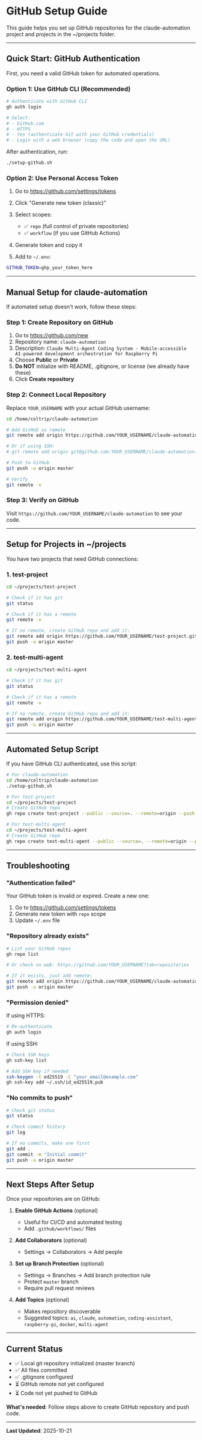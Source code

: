 # GitHub Setup Guide

This guide helps you set up GitHub repositories for the claude-automation project and projects in the ~/projects folder.

---

## Quick Start: GitHub Authentication

First, you need a valid GitHub token for automated operations.

### Option 1: Use GitHub CLI (Recommended)

```bash
# Authenticate with GitHub CLI
gh auth login

# Select:
# - GitHub.com
# - HTTPS
# - Yes (authenticate Git with your GitHub credentials)
# - Login with a web browser (copy the code and open the URL)
```

After authentication, run:
```bash
./setup-github.sh
```

### Option 2: Use Personal Access Token

1. Go to https://github.com/settings/tokens
2. Click "Generate new token (classic)"
3. Select scopes:
   - ✅ `repo` (full control of private repositories)
   - ✅ `workflow` (if you use GitHub Actions)
4. Generate token and copy it

5. Add to `~/.env`:
```bash
GITHUB_TOKEN=ghp_your_token_here
```

---

## Manual Setup for claude-automation

If automated setup doesn't work, follow these steps:

### Step 1: Create Repository on GitHub

1. Go to https://github.com/new
2. Repository name: `claude-automation`
3. Description: `Claude Multi-Agent Coding System - Mobile-accessible AI-powered development orchestration for Raspberry Pi`
4. Choose **Public** or **Private**
5. **Do NOT** initialize with README, .gitignore, or license (we already have these)
6. Click **Create repository**

### Step 2: Connect Local Repository

Replace `YOUR_USERNAME` with your actual GitHub username:

```bash
cd /home/coltrip/claude-automation

# Add GitHub as remote
git remote add origin https://github.com/YOUR_USERNAME/claude-automation.git

# Or if using SSH:
# git remote add origin git@github.com:YOUR_USERNAME/claude-automation.git

# Push to GitHub
git push -u origin master

# Verify
git remote -v
```

### Step 3: Verify on GitHub

Visit `https://github.com/YOUR_USERNAME/claude-automation` to see your code.

---

## Setup for Projects in ~/projects

You have two projects that need GitHub connections:

### 1. test-project

```bash
cd ~/projects/test-project

# Check if it has git
git status

# Check if it has a remote
git remote -v

# If no remote, create GitHub repo and add it:
git remote add origin https://github.com/YOUR_USERNAME/test-project.git
git push -u origin master
```

### 2. test-multi-agent

```bash
cd ~/projects/test-multi-agent

# Check if it has git
git status

# Check if it has a remote
git remote -v

# If no remote, create GitHub repo and add it:
git remote add origin https://github.com/YOUR_USERNAME/test-multi-agent.git
git push -u origin master
```

---

## Automated Setup Script

If you have GitHub CLI authenticated, use this script:

```bash
# For claude-automation
cd /home/coltrip/claude-automation
./setup-github.sh

# For test-project
cd ~/projects/test-project
# Create GitHub repo
gh repo create test-project --public --source=. --remote=origin --push

# For test-multi-agent
cd ~/projects/test-multi-agent
# Create GitHub repo
gh repo create test-multi-agent --public --source=. --remote=origin --push
```

---

## Troubleshooting

### "Authentication failed"

Your GitHub token is invalid or expired. Create a new one:
1. Go to https://github.com/settings/tokens
2. Generate new token with `repo` scope
3. Update `~/.env` file

### "Repository already exists"

```bash
# List your GitHub repos
gh repo list

# Or check on web: https://github.com/YOUR_USERNAME?tab=repositories

# If it exists, just add remote:
git remote add origin https://github.com/YOUR_USERNAME/claude-automation.git
git push -u origin master
```

### "Permission denied"

If using HTTPS:
```bash
# Re-authenticate
gh auth login
```

If using SSH:
```bash
# Check SSH keys
gh ssh-key list

# Add SSH key if needed
ssh-keygen -t ed25519 -C "your_email@example.com"
gh ssh-key add ~/.ssh/id_ed25519.pub
```

### "No commits to push"

```bash
# Check git status
git status

# Check commit history
git log

# If no commits, make one first
git add .
git commit -m "Initial commit"
git push -u origin master
```

---

## Next Steps After Setup

Once your repositories are on GitHub:

1. **Enable GitHub Actions** (optional)
   - Useful for CI/CD and automated testing
   - Add `.github/workflows/` files

2. **Add Collaborators** (optional)
   - Settings → Collaborators → Add people

3. **Set up Branch Protection** (optional)
   - Settings → Branches → Add branch protection rule
   - Protect `master` branch
   - Require pull request reviews

4. **Add Topics** (optional)
   - Makes repository discoverable
   - Suggested topics: `ai`, `claude`, `automation`, `coding-assistant`, `raspberry-pi`, `docker`, `multi-agent`

---

## Current Status

- ✅ Local git repository initialized (master branch)
- ✅ All files committed
- ✅ .gitignore configured
- ⏳ GitHub remote not yet configured
- ⏳ Code not yet pushed to GitHub

**What's needed**: Follow steps above to create GitHub repository and push code.

---

**Last Updated**: 2025-10-21
